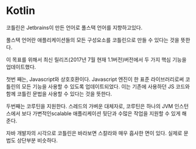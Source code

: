 # Kotlin

코틀린은 Jetbrains이 만든 언어로 풀스택 언어를 지향하고있다.

풀스택 언어란 애플리케이션들의 모든 구성요소를 코틀린으로 만들 수 있다는 것을 뜻한다.

이 목표를 위해서 최신 릴리즈(2017년 7월 현재 1.1버전)버전에서 두 가지 핵심 기능을 업데이트했다.

첫번 째는, Javascript와 상호호환이다. Javascript 엔진이 한 표준 라이브러리로써 코틀린의 모든 기능을 사용할 수 있도록 업데이트되었다.
이는 기존에 사용하던 JS 코드와 함께 코틀린 문법을 사용할 수 있다는 것을 뜻한다.

두번째는 코루틴을 지원한다. 스레드의 가벼운 대체자로, 코루틴은 하나의 JVM 인스턴스에서 보다 가변적인scalable 애플리케이션 뒷단과 수많은 작업을 지원할 수 있게 해준다.

자바 개발자의 시각으로 코틀린은 바라보면 스칼라와 매우 흡사한 면이 있다. 실제로 문법도 상단부분 비슷하다.
